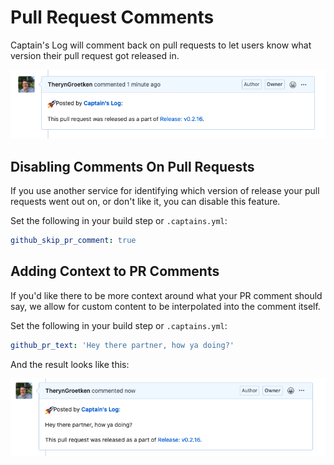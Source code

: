 # Pull Request Comments

Captain's Log will comment back on pull requests to let users know what version their pull request got released in.

![ ](/img/normal_comment.png)

## Disabling Comments On Pull Requests

If you use another service for identifying which version of release your pull requests went out on, or don't like it, you can disable this feature.

Set the following in your build step or `.captains.yml`:

```yaml
github_skip_pr_comment: true
```

## Adding Context to PR Comments

If you'd like there to be more context around what your PR comment should say, we allow for custom content to be interpolated into the comment itself.

Set the following in your build step or `.captains.yml`:

```yaml
github_pr_text: 'Hey there partner, how ya doing?'
```

And the result looks like this:

![ ](/img/context_comment.png)
